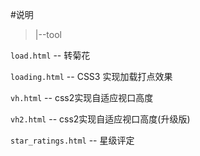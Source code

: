 #说明

>|--tool

`load.html` -- 转菊花

`loading.html` -- CSS3 实现加载打点效果

`vh.html` -- css2实现自适应视口高度

`vh2.html` -- css2实现自适应视口高度(升级版)

`star_ratings.html` -- 星级评定

